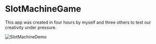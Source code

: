 # SlotMachineGame

This app was created in four hours by myself and three others to test our creativity under pressure.

![SlotMachineDemo](demo/slotmachine.gif)
